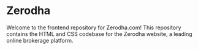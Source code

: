 # Zerodha
Welcome to the frontend repository for Zerodha.com! This repository contains the HTML and CSS codebase for the Zerodha website, a leading online brokerage platform.
